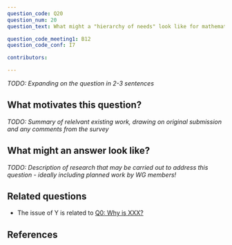 ```yaml
---
question_code: Q20 
question_num: 20 
question_text: What might a "hierarchy of needs" look like for mathematics lecturers who are transitioning to increased use of e-assessments? 

question_code_meeting1: B12 
question_code_conf: I7 

contributors: 

---
```

*TODO: Expanding on the question in 2-3 sentences*

## What motivates this question?

*TODO: Summary of relelvant existing work, drawing on original submission and any comments from the survey*

## What might an answer look like?

*TODO: Description of research that may be carried out to address this question - ideally including planned work by WG members!*

## Related questions

* The issue of Y is related to [Q0: Why is XXX?](Q0)

## References

